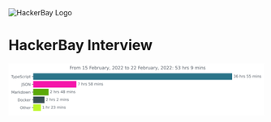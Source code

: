 <img src="https://raw.githubusercontent.com/hackerbay/interview/master/companylogo.png" alt="HackerBay Logo" width="100" height="100">

# HackerBay Interview

<img src="https://github.com/iammola/hackerbay-interview/blob/master/images/stat.svg" alt="HackerBay Interview Wakatime Activity"/>
